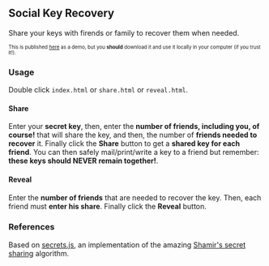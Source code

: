 ## Social Key Recovery

Share your keys with firends or family to recover them when needed.

<sub><sup>This is published [here](https://al2blockchain.github.io/social-key-recovery) as a demo, but you **should** download it and use it locally in your computer (if you trust it!).</sup></sub>

### Usage

Double click `index.html` or `share.html` or `reveal.html`.

#### Share

Enter your **secret key**, then, enter the **number of friends, including you, of course!** that will share the key, and then, the number of **friends needed to recover** it. Finally click the **Share** button to get a **shared key for each friend**. You can then safely mail/print/write a key to a friend but remember: **these keys should NEVER remain together!**.

#### Reveal

Enter the **number of friends** that are needed to recover the key. Then, each friend must **enter his share**. Finally click the **Reveal** button.

### References

Based on [secrets.js](https://github.com/grempe/secrets.js), an implementation of the amazing [Shamir's secret sharing](https://en.wikipedia.org/wiki/Shamir's_Secret_Sharing) algorithm.

